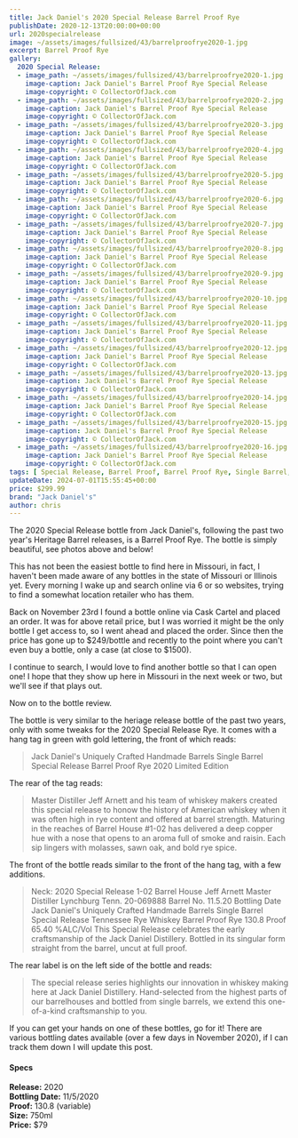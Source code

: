 ```yaml
---
title: Jack Daniel's 2020 Special Release Barrel Proof Rye
publishDate: 2020-12-13T20:00:00+00:00
url: 2020specialrelease
image: ~/assets/images/fullsized/43/barrelproofrye2020-1.jpg
excerpt: Barrel Proof Rye
gallery:
  2020 Special Release:
  - image_path: ~/assets/images/fullsized/43/barrelproofrye2020-1.jpg
    image-caption: Jack Daniel's Barrel Proof Rye Special Release
    image-copyright: © CollectorOfJack.com
  - image_path: ~/assets/images/fullsized/43/barrelproofrye2020-2.jpg
    image-caption: Jack Daniel's Barrel Proof Rye Special Release
    image-copyright: © CollectorOfJack.com
  - image_path: ~/assets/images/fullsized/43/barrelproofrye2020-3.jpg
    image-caption: Jack Daniel's Barrel Proof Rye Special Release
    image-copyright: © CollectorOfJack.com
  - image_path: ~/assets/images/fullsized/43/barrelproofrye2020-4.jpg
    image-caption: Jack Daniel's Barrel Proof Rye Special Release
    image-copyright: © CollectorOfJack.com
  - image_path: ~/assets/images/fullsized/43/barrelproofrye2020-5.jpg
    image-caption: Jack Daniel's Barrel Proof Rye Special Release
    image-copyright: © CollectorOfJack.com
  - image_path: ~/assets/images/fullsized/43/barrelproofrye2020-6.jpg
    image-caption: Jack Daniel's Barrel Proof Rye Special Release
    image-copyright: © CollectorOfJack.com
  - image_path: ~/assets/images/fullsized/43/barrelproofrye2020-7.jpg
    image-caption: Jack Daniel's Barrel Proof Rye Special Release
    image-copyright: © CollectorOfJack.com
  - image_path: ~/assets/images/fullsized/43/barrelproofrye2020-8.jpg
    image-caption: Jack Daniel's Barrel Proof Rye Special Release
    image-copyright: © CollectorOfJack.com
  - image_path: ~/assets/images/fullsized/43/barrelproofrye2020-9.jpg
    image-caption: Jack Daniel's Barrel Proof Rye Special Release
    image-copyright: © CollectorOfJack.com
  - image_path: ~/assets/images/fullsized/43/barrelproofrye2020-10.jpg
    image-caption: Jack Daniel's Barrel Proof Rye Special Release
    image-copyright: © CollectorOfJack.com
  - image_path: ~/assets/images/fullsized/43/barrelproofrye2020-11.jpg
    image-caption: Jack Daniel's Barrel Proof Rye Special Release
    image-copyright: © CollectorOfJack.com
  - image_path: ~/assets/images/fullsized/43/barrelproofrye2020-12.jpg
    image-caption: Jack Daniel's Barrel Proof Rye Special Release
    image-copyright: © CollectorOfJack.com
  - image_path: ~/assets/images/fullsized/43/barrelproofrye2020-13.jpg
    image-caption: Jack Daniel's Barrel Proof Rye Special Release
    image-copyright: © CollectorOfJack.com
  - image_path: ~/assets/images/fullsized/43/barrelproofrye2020-14.jpg
    image-caption: Jack Daniel's Barrel Proof Rye Special Release
    image-copyright: © CollectorOfJack.com
  - image_path: ~/assets/images/fullsized/43/barrelproofrye2020-15.jpg
    image-caption: Jack Daniel's Barrel Proof Rye Special Release
    image-copyright: © CollectorOfJack.com
  - image_path: ~/assets/images/fullsized/43/barrelproofrye2020-16.jpg
    image-caption: Jack Daniel's Barrel Proof Rye Special Release
    image-copyright: © CollectorOfJack.com
tags: [ Special Release, Barrel Proof, Barrel Proof Rye, Single Barrel, Rye, "2020" ]
updateDate: 2024-07-01T15:55:45+00:00
price: $299.99
brand: "Jack Daniel's"
author: chris
---
```

The 2020 Special Release bottle from Jack Daniel's, following the past two year's Heritage Barrel releases, is a Barrel Proof Rye. The bottle is simply beautiful, see photos above and below!

This has not been the easiest bottle to find here in Missouri, in fact, I haven't been made aware of any bottles in the state of Missouri or Illinois yet. Every morning I wake up and search online via 6 or so websites, trying to find a somewhat location retailer who has them. 

Back on November 23rd I found a bottle online via Cask Cartel and placed an order. It was for above retail price, but I was worried it might be the only bottle I get access to, so I went ahead and placed the order. Since then the price has gone up to $249/bottle and recently to the point where you can't even buy a bottle, only a case (at close to $1500).

I continue to search, I would love to find another bottle so that I can open one! I hope that they show up here in Missouri in the next week or two, but we'll see if that plays out.

Now on to the bottle review. 

The bottle is very similar to the heriage release bottle of the past two years, only with some tweaks for the 2020 Special Release Rye. It comes with a hang tag in green with gold lettering, the front of which reads:

> Jack Daniel's 
> Uniquely Crafted Handmade Barrels
> Single Barrel Special Release Barrel Proof Rye
> 2020 Limited Edition

The rear of the tag reads:

> Master Distiller Jeff Arnett and his team of whiskey makers created this special release to honow the history of American whiskey when it was often high in rye content and offered at barrel strength. Maturing in the reaches of Barrel House #1-02 has delivered a deep copper hue with a nose that opens to an aroma full of smoke and raisin. Each sip lingers with molasses, sawn oak, and bold rye spice.

The front of the bottle reads similar to the front of the hang tag, with a few additions. 

> Neck: 2020 Special Release 1-02 Barrel House Jeff Arnett Master Distiller Lynchburg Tenn. 20-069888 Barrel No. 11.5.20 Bottling Date
> Jack Daniel's 
> Uniquely Crafted Handmade Barrels
> Single Barrel Special Release
> Tennessee Rye Whiskey
> Barrel Proof Rye 130.8 Proof 65.40 %ALC/Vol
> This Special Release celebrates the early craftsmanship of the Jack Daniel Distillery. Bottled in its singular form straight from the barrel, uncut at full proof.

The rear label is on the left side of the bottle and reads:

> The special release series highlights our innovation in whiskey making here at Jack Daniel Distillery. Hand-selected from the highest parts of our barrelhouses and bottled from single barrels, we extend this one-of-a-kind craftsmanship to you.

If you can get your hands on one of these bottles, go for it! There are various bottling dates available (over a few days in November 2020), if I can track them down I will update this post.

#### Specs

**Release:** 2020  
**Bottling Date:** 11/5/2020  
**Proof:** 130.8 (variable)  
**Size:** 750ml  
**Price:** $79




